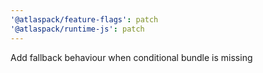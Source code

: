 ```yaml
---
'@atlaspack/feature-flags': patch
'@atlaspack/runtime-js': patch
---
```


Add fallback behaviour when conditional bundle is missing
